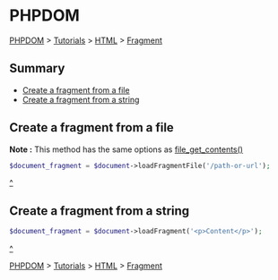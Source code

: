 # PHPDOM
[PHPDOM](../../../readme.md#summary) >
[Tutorials](../../readme.md#summary) >
[HTML](../readme.md#summary) >
[Fragment](./readme.md#summary)

## <a name="summary">Summary</a>
* [Create a fragment from a file](#Create-a-fragment-from-a-file)
* [Create a fragment from a string](#Create-a-fragment-from-a-string)

## <a name="Create-a-fragment-from-a-file">Create a fragment from a file</a>
<b>Note :</b> This method has the same options as [file_get_contents()](http://php.net/manual/function.file-get-contents.php)
````PHP
$document_fragment = $document->loadFragmentFile('/path-or-url');
````
[^](#summary)

## <a name="Create-a-fragment-from-a-string">Create a fragment from a string</a>
````PHP
$document_fragment = $document->loadFragment('<p>Content</p>');
````
[^](#summary)

[PHPDOM](../../../readme.md#summary) >
[Tutorials](../../readme.md#summary) >
[HTML](../readme.md#summary) >
[Fragment](./readme.md#summary)
